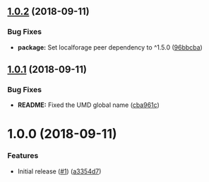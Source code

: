 ## [1.0.2](https://github.com/Alorel/localforage-driver-memory/compare/1.0.1...1.0.2) (2018-09-11)


### Bug Fixes

* **package:** Set localforage peer dependency to ^1.5.0 ([96bbcba](https://github.com/Alorel/localforage-driver-memory/commit/96bbcba))

## [1.0.1](https://github.com/Alorel/localforage-driver-memory/compare/1.0.0...1.0.1) (2018-09-11)


### Bug Fixes

* **README:** Fixed the UMD global name ([cba961c](https://github.com/Alorel/localforage-driver-memory/commit/cba961c))

# 1.0.0 (2018-09-11)


### Features

* Initial release ([#1](https://github.com/Alorel/localforage-driver-memory/issues/1)) ([a3354d7](https://github.com/Alorel/localforage-driver-memory/commit/a3354d7))
